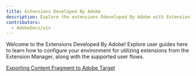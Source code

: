 ```yaml
---
title: Extensions Developed By Adobe
description: Explore the extensions Ddeveloped By Adobe with Extension Manager in AEM Sites
contributors:
  - AdobeDocs/uix
---
```


Welcome to the Extensions Developed By Adobe! Explore user guides here to learn how to configure your environment for utilizing  extensions from the Extension Manager, along with the supported user flows.

[Exporting Content Fragment to Adobe Target](exporting-content-fragment-to-adobe-target)